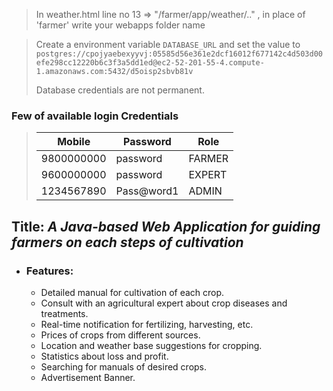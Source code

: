 > In weather.html line no 13   =>  "/farmer/app/weather/.."   , in place of 'farmer' write your webapps folder name

>  Create a environment variable `DATABASE_URL` 
>  and set the value to `postgres://cpojyaebexyyvj:05585d56e361e2dcf16012f677142c4d503d00efe298cc12220b6c3f3a5dd1ed@ec2-52-201-55-4.compute-1.amazonaws.com:5432/d5oisp2sbvb81v`
> 
>  Database credentials are not permanent.

### Few of available login Credentials
>  Mobile | Password | Role
> --------|----------|---------
> 9800000000 | password | FARMER
> 9600000000 | password | EXPERT
> 1234567890 | Pass@word1 | ADMIN

 
## Title: _A Java-based Web Application for guiding farmers on each steps of cultivation_
- ### Features:
  - Detailed manual for cultivation of each crop.
  - Consult with an agricultural expert about crop diseases and treatments.
  - Real-time notification for fertilizing, harvesting, etc.
  - Prices of crops from different sources.
  - Location and weather base suggestions for cropping.
  - Statistics about loss and profit.
  - Searching for manuals of desired crops.
  - Advertisement Banner. 
